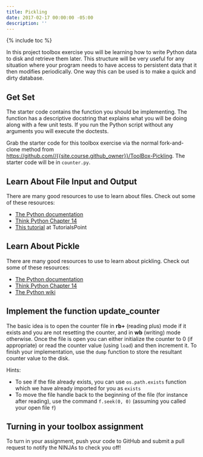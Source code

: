 ```yaml
---
title: Pickling
date: 2017-02-17 00:00:00 -05:00
description: ''
---
```


{% include toc %}

In this project toolbox exercise you will be learning how to write Python data
to disk and retrieve them later. This structure will be very useful for any
situation where your program needs to have access to persistent data that it
then modifies periodically. One way this can be used is to make a quick and
dirty database.

## Get Set

The starter code contains the function you should be implementing. The
function has a descriptive docstring that explains what you will be doing
along with a few unit tests. If you run the Python script without any
arguments you will execute the doctests.

Grab the starter code for this toolbox exercise via the normal fork-and-clone
method from <https://github.com//{{site.course.github_owner}}/ToolBox-Pickling>.
The starter code will be in `counter.py`.

## Learn About File Input and Output

There are many good resources to use to learn about files. Check out some of
these resources:

* [The Python documentation](https://docs.python.org/3/tutorial/inputoutput.html)
* [Think Python Chapter 14](http://greenteapress.com/thinkpython2/html/thinkpython2015.html)
* [This tutorial](http://www.tutorialspoint.com/python/python_files_io.htm) at TutorialsPoint

## Learn About Pickle

There are many good resources to use to learn about pickling. Check out some
of these resources:

* [The Python documentation](https://docs.python.org/3/library/pickle.html)
* [Think Python Chapter 14](http://greenteapress.com/thinkpython2/html/thinkpython2015.html)
* [The Python wiki](https://wiki.python.org/moin/UsingPickle)

## Implement the function update_counter

The basic idea is to open the counter file in **rb+**  (reading plus) mode if it
exists and you are not resetting the counter, and in **wb**  (writing) mode
otherwise. Once the file is open you can either initialize the counter to 0
(if appropriate) or read the counter value (using `load`) and then increment
it. To finish your implementation, use the `dump` function to store the
resultant counter value to the disk.

Hints:

  * To see if the file already exists, you can use `os.path.exists` function which we have already imported for you as `exists`
  * To move the file handle back to the beginning of the file (for instance after reading), use the command `f.seek(0, 0)` (assuming you called your open file `f`)

## Turning in your toolbox assignment

To turn in your assignment, push your code to GitHub and submit a pull request
to notify the NINJAs to check you off!
